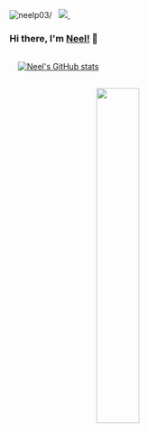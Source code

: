 <p align="left"> 
 <img src=https://komarev.com/ghpvc/?username=neelp03 alt=neelp03/> 
 &nbsp; 
 
  
  <a href="https://www.linkedin.com/in/neel-patel-01/">
    <img src="https://img.shields.io/badge/Neel-Patel-blue?style=flat&logo=linkedin">
  </a> &nbsp;   

### Hi there, I'm [Neel!](https://www.linkedin.com/in/neel-patel-01/) 👋

<!--
Here are some ideas to get you started:

- 🔭 I’m currently working on ...
- 🌱 I’m currently learning ...
- 👯 I’m looking to collaborate on ...
- 🤔 I’m looking for help with ...
- 💬 Ask me about ...
- 📫 How to reach me: ...
- 😄 Pronouns: ...
- ⚡ Fun fact: ...
-->


<a href="https://github.com/neelp03/neelp03">
  <img style="align-items: center; display: block; margin-left: auto; margin-right: auto; padding: 15px;" src="https://github-readme-stats.vercel.app/api?username=neelp03&theme=onedark&include_all_commits=true" alt="Neel's GitHub stats" />
 </a>
	
 <a href="https://github.com/neelp03/neelp03">
  <img style="width: 39%; height:auto; align-items: center; display: block; margin-left: auto; margin-right: auto; padding: 15px;" src="https://github-readme-stats.vercel.app/api/top-langs/?username=neelp03&theme=onedark" />
  </a>
